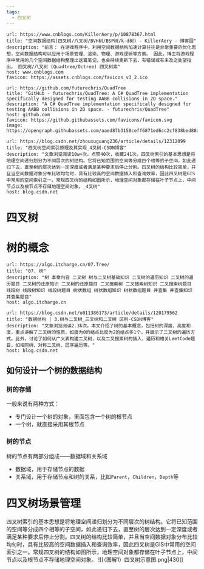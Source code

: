 ```yaml
---
tags:
  - 四叉树
---
```


```cardlink
url: https://www.cnblogs.com/KillerAery/p/10878367.html
title: "空间数据结构(四叉树/八叉树/BVH树/BSP树/k-d树) - KillerAery - 博客园"
description: "前言： 在游戏程序中，利用空间数据结构加速计算往往是非常重要的优化思想，空间数据结构可以应用于场景管理、渲染、物理、游戏逻辑等方面。 因此，博主将游戏程序中常用的几个空间数据结构整理出这篇笔记，也会持续更新下去，有错误或有未及之处望指出。 四叉树/八叉树 (Quadtree/Octree) 四叉树索"
host: www.cnblogs.com
favicon: https://assets.cnblogs.com/favicon_v3_2.ico
```

```cardlink
url: https://github.com/futurechris/QuadTree
title: "GitHub - futurechris/QuadTree: A C# QuadTree implementation specifically designed for testing AABB collisions in 2D space."
description: "A C# QuadTree implementation specifically designed for testing AABB collisions in 2D space. - futurechris/QuadTree"
host: github.com
favicon: https://github.githubassets.com/favicons/favicon.svg
image: https://opengraph.githubassets.com/aaed87b3158ceff6871ed6cc2cf838bed88d42f66edb905495010dec333a20cd/futurechris/QuadTree
```

```cardlink
url: https://blog.csdn.net/zhouxuguang236/article/details/12312099
title: "四叉树空间索引原理及其实现_4叉树-CSDN博客"
description: "文章浏览阅读10w+次，点赞40次，收藏241次。四叉树索引的基本思想是将地理空间递归划分为不同层次的树结构。它将已知范围的空间等分成四个相等的子空间，如此递归下去，直至树的层次达到一定深度或者满足某种要求后停止分割。四叉树的结构比较简单，并且当空间数据对象分布比较均匀时，具有比较高的空间数据插入和查询效率，因此四叉树是GIS中常用的空间索引之一。常规四叉树的结构如图所示，地理空间对象都存储在叶子节点上，中间节点以及根节点不存储地理空间对象。_4叉树"
host: blog.csdn.net
```

# 四叉树
# 树的概念

```cardlink
url: https://algo.itcharge.cn/07.Tree/
title: "07. 树"
description: "树 本章内容 二叉树 树与二叉树基础知识 二叉树的遍历知识 二叉树的遍历题目 二叉树的还原知识 二叉树的还原题目 二叉搜索树 二叉搜索树知识 二叉搜索树题目 线段树 线段树知识 线段树题目 树状数组 树状数组知识 树状数组题目 并查集 并查集知识 并查集题目"
host: algo.itcharge.cn
```

```cardlink
url: https://blog.csdn.net/u011386173/article/details/120179562
title: "数据结构 | 3.树与二叉树_三叉树和二叉树 区别-CSDN博客"
description: "文章浏览阅读2.3k次。本文介绍了树的基本概念，包括树的深度、高度和度，重点讲解了二叉树的性质，如度为0的结点比度为2的结点多1个，并展示了二叉树的遍历方式。此外，讨论了如何从广义表构建二叉树，以及二叉搜索树的插入、遍历和相关LeetCode题目，如相同树、对称二叉树、层序遍历等。"
host: blog.csdn.net
```

## 如何设计一个树的数据结构
### 树的存储
一般来说有两种方式：
- 专门设计一个树的对象，里面包含一个树的根节点
- 一个树，就直接采用其根节点
### 树的节点
树的节点有两部分组成——数据域和关系域
- 数据域，用于存储节点的数据
- 关系域，用于存储节点和树的关系，比如`Parent`，`Children`，`Depth`等

# 四叉树场景管理
四叉树索引的基本思想是将地理空间递归划分为不同层次的树结构。它将已知范围的空间等分成四个相等的子空间，如此递归下去，直至树的层次达到一定深度或者满足某种要求后停止分割。四叉树的结构比较简单，并且当空间数据对象分布比较均匀时，具有比较高的空间数据插入和查询效率，因此四叉树是GIS中常用的空间索引之一。常规四叉树的结构如图所示，地理空间对象都存储在叶子节点上，中间节点以及根节点不存储地理空间对象。
![[（图解1）四叉树示意图.png|430]]